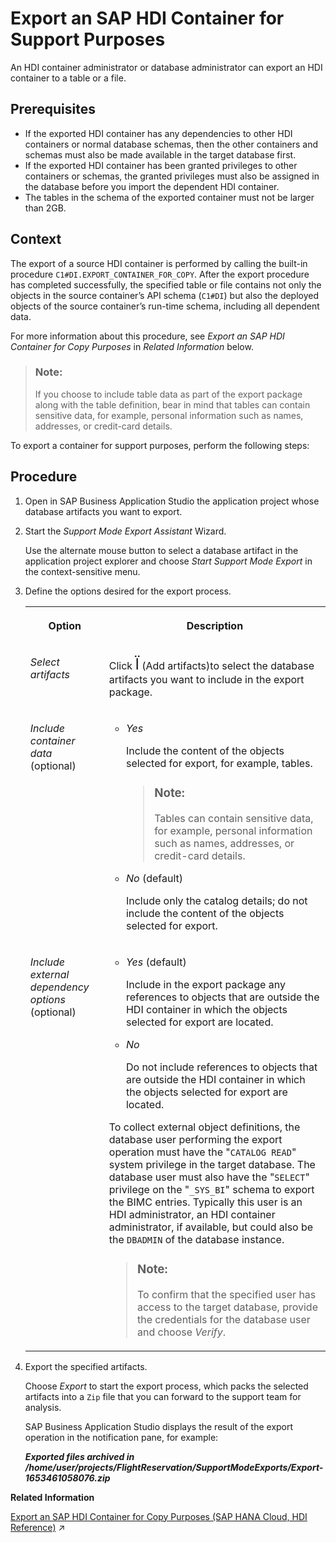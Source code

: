 <!-- loio0e4c3403b64d40f093a8a2cb78f9944b -->

<link rel="stylesheet" type="text/css" href="../css/sap-icons.css"/>

# Export an SAP HDI Container for Support Purposes

An HDI container administrator or database administrator can export an HDI container to a table or a file.



<a name="loio0e4c3403b64d40f093a8a2cb78f9944b__prereq_ux4_zbq_sqb"/>

## Prerequisites

-   If the exported HDI container has any dependencies to other HDI containers or normal database schemas, then the other containers and schemas must also be made available in the target database first.
-   If the exported HDI container has been granted privileges to other containers or schemas, the granted privileges must also be assigned in the database before you import the dependent HDI container.
-   The tables in the schema of the exported container must not be larger than 2GB.



## Context

The export of a source HDI container is performed by calling the built-in procedure `C1#DI.EXPORT_CONTAINER_FOR_COPY`. After the export procedure has completed successfully, the specified table or file contains not only the objects in the source container’s API schema \(`C1#DI`\) but also the deployed objects of the source container’s run-time schema, including all dependent data.

For more information about this procedure, see *Export an SAP HDI Container for Copy Purposes* in *Related Information* below.

> ### Note:  
> If you choose to include table data as part of the export package along with the table definition, bear in mind that tables can contain sensitive data, for example, personal information such as names, addresses, or credit-card details.

To export a container for support purposes, perform the following steps:



## Procedure

1.  Open in SAP Business Application Studio the application project whose database artifacts you want to export.

2.  Start the *Support Mode Export Assistant* Wizard.

    Use the alternate mouse button to select a database artifact in the application project explorer and choose *Start Support Mode Export* in the context-sensitive menu.

3.  Define the options desired for the export process.


    <table>
    <tr>
    <th valign="top">

    Option
    
    </th>
    <th valign="top">

    Description
    
    </th>
    </tr>
    <tr>
    <td valign="top">
    
    *Select artifacts*
    
    </td>
    <td valign="top">
    
    Click <span style="font-size:24px;line-height: 28px;"><span class="SAP-icons"></span></span> \(Add artifacts\)to select the database artifacts you want to include in the export package.
    
    </td>
    </tr>
    <tr>
    <td valign="top">
    
    *Include container data* \(optional\)
    
    </td>
    <td valign="top">
    
    -   *Yes*

        Include the content of the objects selected for export, for example, tables.

        > ### Note:  
        > Tables can contain sensitive data, for example, personal information such as names, addresses, or credit-card details.

    -   *No* \(default\)

        Include only the catalog details; do not include the content of the objects selected for export.



    
    </td>
    </tr>
    <tr>
    <td valign="top">
    
    *Include external dependency options* \(optional\)
    
    </td>
    <td valign="top">
    
    -   *Yes* \(default\)

        Include in the export package any references to objects that are outside the HDI container in which the objects selected for export are located.

    -   *No* 

        Do not include references to objects that are outside the HDI container in which the objects selected for export are located.


    To collect external object definitions, the database user performing the export operation must have the "`CATALOG READ`" system privilege in the target database. The database user must also have the "`SELECT`" privilege on the "`_SYS_BI`" schema to export the BIMC entries. Typically this user is an HDI administrator, an HDI container administrator, if available, but could also be the `DBADMIN` of the database instance.

    > ### Note:  
    > To confirm that the specified user has access to the target database, provide the credentials for the database user and choose *Verify*.


    
    </td>
    </tr>
    </table>
    
4.  Export the specified artifacts.

    Choose *Export* to start the export process, which packs the selected artifacts into a `Zip` file that you can forward to the support team for analysis.

    SAP Business Application Studio displays the result of the export operation in the notification pane, for example:

    ***Exported files archived in /home/user/projects/FlightReservation/SupportModeExports/Export-1653461058076.zip***


**Related Information**  


[Export an SAP HDI Container for Copy Purposes (SAP HANA Cloud, HDI Reference)](https://help.sap.com/viewer/c2cc2e43458d4abda6788049c58143dc/2023_4_QRC/en-US/c25ee286cee5496cb96fdf5875f444a2.html "An HDI container administrator can export an HDI container to a table, which can then be used to import the container into a database.") :arrow_upper_right:

